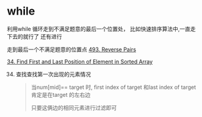 # while
利用while 循环走到不满足题意的最后一个位置处， 比如快速排序算法中,一直走下去的就行了
还有进行

走到最后一个不满足题意的位置点
[493. Reverse Pairs](https://leetcode.com/problems/reverse-pairs/discuss/97280/Very-Short-and-Clear-MergeSort-and-BST-Java-Solutions)

[34. Find First and Last Position of Element in Sorted Array](https://leetcode.com/problems/find-first-and-last-position-of-element-in-sorted-array/submissions/1)



34. 查找查找第一次出现的元素情况

    > 当num[mid]== target 时, first index of target 和last index of target 肯定是在target 的左右边
    >
    > 只要这俩边的相同元素进行过滤即可





